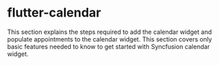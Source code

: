 # flutter-calendar
This section explains the steps required to add the calendar widget and populate appointments to the calendar widget. This section covers only basic features needed to know to get started with Syncfusion calendar widget.
